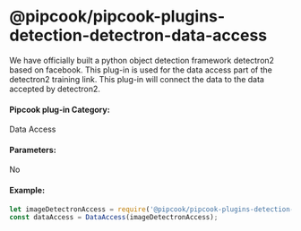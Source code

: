 # @pipcook/pipcook-plugins-detection-detectron-data-access

We have officially built a python object detection framework detectron2 based on facebook. This plug-in is used for the data access part of the detectron2 training link. This plug-in will connect the data to the data accepted by detectron2.

<a name="klNlr"></a>
#### Pipcook plug-in Category:
Data Access

<a name="xzxwP"></a>
#### Parameters:
No

<a name="dp5l1"></a>
#### Example:

```typescript
let imageDetectronAccess = require('@pipcook/pipcook-plugins-detection-detectron-data-access').default;
const dataAccess = DataAccess(imageDetectronAccess);
```
